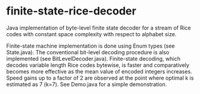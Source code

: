 # finite-state-rice-decoder
Java implementation of byte-level finite state decoder for a stream of Rice codes with constant space complexity with respect to alphabet size. 

Finite-state machine implementation is done using Enum types (see State.java). The conventional bit-level decoding procedure is also implemented (see BitLevelDecoder.java). Finite-state decoding, which decodes variable length Rice codes bytewise, is faster and comparatively becomes more effective as the mean value of encoded integers increases. Speed gains up to a factor of 2 are observed at the point where optimal k is estimated as 7 (k=7). See Demo.java for a simple demonstration.
